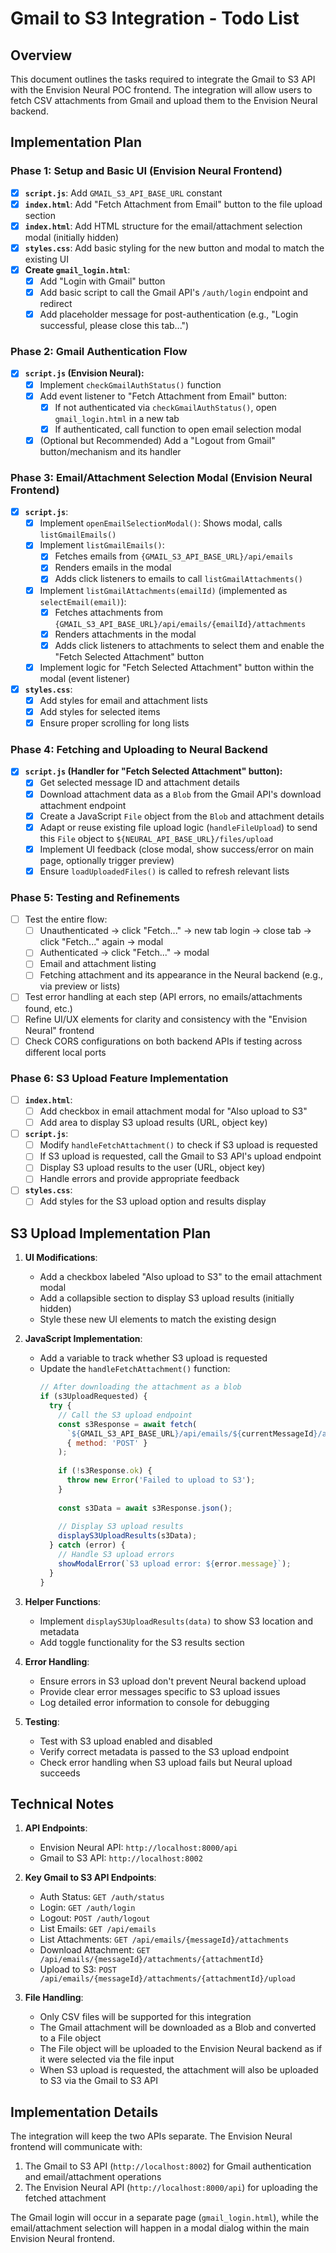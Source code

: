 # Gmail to S3 Integration - Todo List

## Overview
This document outlines the tasks required to integrate the Gmail to S3 API with the Envision Neural POC frontend. The integration will allow users to fetch CSV attachments from Gmail and upload them to the Envision Neural backend.

## Implementation Plan

### Phase 1: Setup and Basic UI (Envision Neural Frontend)

- [x] **`script.js`**: Add `GMAIL_S3_API_BASE_URL` constant
- [x] **`index.html`**: Add "Fetch Attachment from Email" button to the file upload section
- [x] **`index.html`**: Add HTML structure for the email/attachment selection modal (initially hidden)
- [x] **`styles.css`**: Add basic styling for the new button and modal to match the existing UI
- [x] **Create `gmail_login.html`**:
  - [x] Add "Login with Gmail" button
  - [x] Add basic script to call the Gmail API's `/auth/login` endpoint and redirect
  - [x] Add placeholder message for post-authentication (e.g., "Login successful, please close this tab...")

### Phase 2: Gmail Authentication Flow

- [x] **`script.js` (Envision Neural):**
  - [x] Implement `checkGmailAuthStatus()` function
  - [x] Add event listener to "Fetch Attachment from Email" button:
    - [x] If not authenticated via `checkGmailAuthStatus()`, open `gmail_login.html` in a new tab
    - [x] If authenticated, call function to open email selection modal
  - [x] (Optional but Recommended) Add a "Logout from Gmail" button/mechanism and its handler

### Phase 3: Email/Attachment Selection Modal (Envision Neural Frontend)

- [x] **`script.js`**:
  - [x] Implement `openEmailSelectionModal()`: Shows modal, calls `listGmailEmails()`
  - [x] Implement `listGmailEmails()`:
    - [x] Fetches emails from `{GMAIL_S3_API_BASE_URL}/api/emails`
    - [x] Renders emails in the modal
    - [x] Adds click listeners to emails to call `listGmailAttachments()`
  - [x] Implement `listGmailAttachments(emailId)` (implemented as `selectEmail(email)`):
    - [x] Fetches attachments from `{GMAIL_S3_API_BASE_URL}/api/emails/{emailId}/attachments`
    - [x] Renders attachments in the modal
    - [x] Adds click listeners to attachments to select them and enable the "Fetch Selected Attachment" button
  - [x] Implement logic for "Fetch Selected Attachment" button within the modal (event listener)
- [x] **`styles.css`**:
  - [x] Add styles for email and attachment lists
  - [x] Add styles for selected items
  - [x] Ensure proper scrolling for long lists

### Phase 4: Fetching and Uploading to Neural Backend

- [x] **`script.js` (Handler for "Fetch Selected Attachment" button):**
  - [x] Get selected message ID and attachment details
  - [x] Download attachment data as a `Blob` from the Gmail API's download attachment endpoint
  - [x] Create a JavaScript `File` object from the `Blob` and attachment details
  - [x] Adapt or reuse existing file upload logic (`handleFileUpload`) to send this `File` object to `${NEURAL_API_BASE_URL}/files/upload`
  - [x] Implement UI feedback (close modal, show success/error on main page, optionally trigger preview)
  - [x] Ensure `loadUploadedFiles()` is called to refresh relevant lists

### Phase 5: Testing and Refinements

- [ ] Test the entire flow:
  - [ ] Unauthenticated -> click "Fetch..." -> new tab login -> close tab -> click "Fetch..." again -> modal
  - [ ] Authenticated -> click "Fetch..." -> modal
  - [ ] Email and attachment listing
  - [ ] Fetching attachment and its appearance in the Neural backend (e.g., via preview or lists)
- [ ] Test error handling at each step (API errors, no emails/attachments found, etc.)
- [ ] Refine UI/UX elements for clarity and consistency with the "Envision Neural" frontend
- [ ] Check CORS configurations on both backend APIs if testing across different local ports

### Phase 6: S3 Upload Feature Implementation

- [ ] **`index.html`**:
  - [ ] Add checkbox in email attachment modal for "Also upload to S3"
  - [ ] Add area to display S3 upload results (URL, object key)
- [ ] **`script.js`**:
  - [ ] Modify `handleFetchAttachment()` to check if S3 upload is requested
  - [ ] If S3 upload is requested, call the Gmail to S3 API's upload endpoint
  - [ ] Display S3 upload results to the user (URL, object key)
  - [ ] Handle errors and provide appropriate feedback
- [ ] **`styles.css`**:
  - [ ] Add styles for the S3 upload option and results display

## S3 Upload Implementation Plan

1. **UI Modifications**:
   - Add a checkbox labeled "Also upload to S3" to the email attachment modal
   - Add a collapsible section to display S3 upload results (initially hidden)
   - Style these new UI elements to match the existing design

2. **JavaScript Implementation**:
   - Add a variable to track whether S3 upload is requested
   - Update the `handleFetchAttachment()` function:
     ```javascript
     // After downloading the attachment as a blob
     if (s3UploadRequested) {
       try {
         // Call the S3 upload endpoint
         const s3Response = await fetch(
           `${GMAIL_S3_API_BASE_URL}/api/emails/${currentMessageId}/attachments/${attachmentId}/upload?expected_filename=${encodeURIComponent(filename)}&expected_mime_type=${encodeURIComponent(mimeType)}`,
           { method: 'POST' }
         );
         
         if (!s3Response.ok) {
           throw new Error('Failed to upload to S3');
         }
         
         const s3Data = await s3Response.json();
         
         // Display S3 upload results
         displayS3UploadResults(s3Data);
       } catch (error) {
         // Handle S3 upload errors
         showModalError(`S3 upload error: ${error.message}`);
       }
     }
     ```

3. **Helper Functions**:
   - Implement `displayS3UploadResults(data)` to show S3 location and metadata
   - Add toggle functionality for the S3 results section

4. **Error Handling**:
   - Ensure errors in S3 upload don't prevent Neural backend upload
   - Provide clear error messages specific to S3 upload issues
   - Log detailed error information to console for debugging

5. **Testing**:
   - Test with S3 upload enabled and disabled
   - Verify correct metadata is passed to the S3 upload endpoint
   - Check error handling when S3 upload fails but Neural upload succeeds

## Technical Notes

1. **API Endpoints**:
   - Envision Neural API: `http://localhost:8000/api`
   - Gmail to S3 API: `http://localhost:8002`

2. **Key Gmail to S3 API Endpoints**:
   - Auth Status: `GET /auth/status`
   - Login: `GET /auth/login`
   - Logout: `POST /auth/logout`
   - List Emails: `GET /api/emails`
   - List Attachments: `GET /api/emails/{messageId}/attachments`
   - Download Attachment: `GET /api/emails/{messageId}/attachments/{attachmentId}`
   - Upload to S3: `POST /api/emails/{messageId}/attachments/{attachmentId}/upload`

3. **File Handling**:
   - Only CSV files will be supported for this integration
   - The Gmail attachment will be downloaded as a Blob and converted to a File object
   - The File object will be uploaded to the Envision Neural backend as if it were selected via the file input
   - When S3 upload is requested, the attachment will also be uploaded to S3 via the Gmail to S3 API

## Implementation Details

The integration will keep the two APIs separate. The Envision Neural frontend will communicate with:
1. The Gmail to S3 API (`http://localhost:8002`) for Gmail authentication and email/attachment operations
2. The Envision Neural API (`http://localhost:8000/api`) for uploading the fetched attachment

The Gmail login will occur in a separate page (`gmail_login.html`), while the email/attachment selection will happen in a modal dialog within the main Envision Neural frontend.
